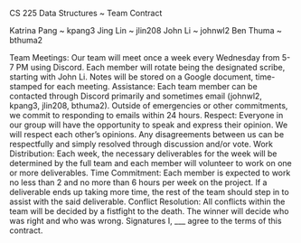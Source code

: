 CS 225 Data Structures ~ Team Contract

Katrina Pang ~ kpang3
Jing Lin ~ jlin208
John Li ~ johnwl2
Ben Thuma ~ bthuma2

Team Meetings:
Our team will meet once a week every Wednesday from 5-7 PM using Discord. Each member will rotate being the designated scribe, starting with John Li. Notes will be stored on a Google document, time-stamped for each meeting.
Assistance:
Each team member can be contacted through Discord primarily and sometimes email (johnwl2, kpang3, jlin208, bthuma2). Outside of emergencies or other commitments, we commit to responding to emails within 24 hours.
Respect:
Everyone in our group will have the opportunity to speak and express their opinion. We will respect each other’s opinions. Any disagreements between us can be respectfully and simply resolved through discussion and/or vote. 
Work Distribution:
Each week, the necessary deliverables for the week will be determined by the full team and each member will volunteer to work on one or more deliverables. 
Time Commitment:
Each member is expected to work no less than 2 and no more than 6 hours per week on the project. If a deliverable ends up taking more time, the rest of the team should step in to assist with the said deliverable.
Conflict Resolution:
All conflicts within the team will be decided by a fistfight to the death. The winner will decide who was right and who was wrong. 
Signatures
I, ___ agree to the terms of this contract.
